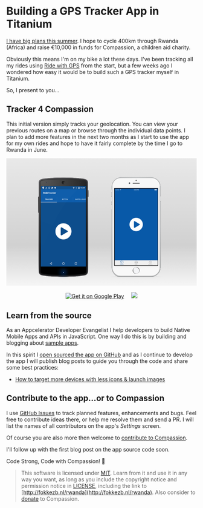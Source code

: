 # Building a GPS Tracker App in Titanium

[I have big plans this summer](http://fokkezb.nl/rwanda). I hope to cycle 400km through Rwanda (Africa) and raise €10,000 in funds for Compassion, a children aid charity.

Obviously this means I'm on my bike a lot these days. I've been tracking all my rides using [Ride with GPS](https://ridewithgps.com) from the start, but a few weeks ago I wondered how easy it would be to build such a GPS tracker myself in Titanium.

So, I present to you...

## Tracker 4 Compassion

This initial version simply tracks your geolocation. You can view your previous routes on a map or browse through the individual data points. I plan to add more features in the next two months as I start to use the app for my own rides and hope to have it fairly complete by the time I go to Rwanda in June.

![Screenshots](docs/assets/screenshots.png)

<p align="center"><a href="https://play.google.com/store/apps/details?id=nl.fokkezb.tracker" target="_blank"><img alt="Get it on Google Play" src="https://play.google.com/intl/en_us/badges/images/apps/en-play-badge.png" width="150" /></a>&nbsp;&nbsp;&nbsp;&nbsp;&nbsp;<a href="https://itunes.apple.com/us/app/g.o.-tracker-4-compassion/id1100240821?ls=1&mt=8" target="_blank"><img src="https://devimages.apple.com.edgekey.net/app-store/marketing/guidelines/images/badge-download-on-the-app-store.svg" width="150" /></a></p>

## Learn from the source

As an Appcelerator Developer Evangelist I help developers to build Native Mobile Apps and APIs in JavaScript. One way I do this is by building and blogging about [sample apps](https://github.com/appcelerator-developer-relations).

In this spirit I [open sourced the app on GitHub](https://github.com/fokkezb/tracker) and as I continue to develop the app I will publish blog posts to guide you through the code and share some best practices:

* [How to target more devices with less icons & launch images](docs/icons-launch-images.md)

## Contribute to the app...or to Compassion

I use [GitHub Issues](https://github.com/fokkezb/tracker/issues) to track planned features, enhancements and bugs. Feel free to contribute ideas there, or help me resolve them and send a PR. I will list the names of all contributors on the app's *Settings* screen.

Of course you are also more then welcome to [contribute to Compassion](http://fokkezb.nl/rwanda).

I'll follow up with the first blog post on the app source code soon.

Code Strong, Code with Compassion! 🚴

> This software is licensed under [MIT](http://choosealicense.com/licenses/mit/). Learn from it and use it in any way you want, as long as you include the copyright notice and permission notice in [LICENSE](LICENSE), including the link to [http://fokkezb.nl/rwanda](http://fokkezb.nl/rwanda). Also consider to [donate](https://www.muskathlon.com/en-us/athletes/1134/fokke-zandbergen.html) to Compassion.
